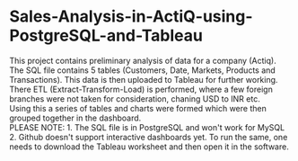 # Sales-Analysis-in-ActiQ-using-PostgreSQL-and-Tableau
This project contains preliminary analysis of data for a company (Actiq).  
The SQL file contains 5 tables (Customers, Date, Markets, Products and Transactions). This data is then uploaded to Tableau for further working.  
There ETL (Extract-Transform-Load) is performed, where a few foreign branches were not taken for consideration, chaning USD to INR etc.  
Using this a series of tables and charts were formed which were then grouped together in the dashboard.  
PLEASE NOTE: 1. The SQL file is in PostgreSQL and won't work for MySQL 2. Github doesn't support interactive dashboards yet. To run the same, one needs to download the Tableau worksheet and then open it in the software.
